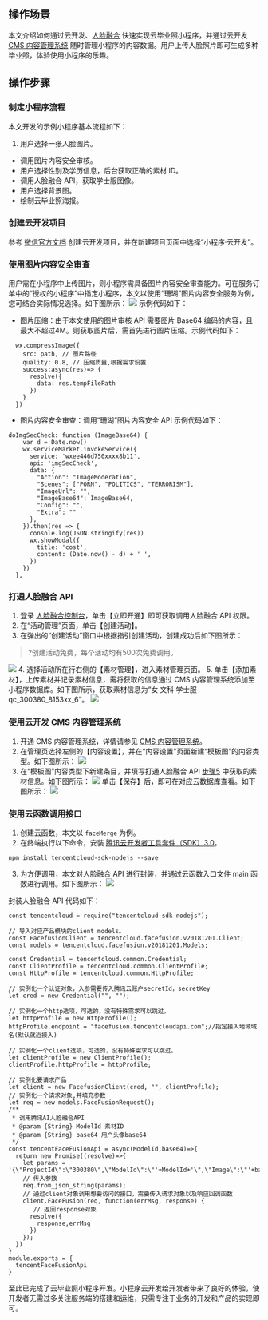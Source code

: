 ## 操作场景
本文介绍如何通过云开发、[人脸融合](https://cloud.tencent.com/document/product/670/14354) 快速实现云毕业照小程序，并通过云开发 [CMS 内容管理系统](https://cloud.tencent.com/document/product/1220/47065) 随时管理小程序的内容数据。用户上传人脸照片即可生成多种毕业照，体验使用小程序的乐趣。


## 操作步骤
### 制定小程序流程
本文开发的示例小程序基本流程如下：
1.  用户选择一张人脸图片。
- 调用图片内容安全审核。
- 用户选择性别及学历信息，后台获取正确的素材 ID。
- 调用人脸融合 API，获取学士服图像。
- 用户选择背景图。
- 绘制云毕业照海报。

### 创建云开发项目
参考 [微信官方文档](https://developers.weixin.qq.com/miniprogram/dev/wxcloud/basis/getting-started.html) 创建云开发项目，并在新建项目页面中选择“小程序·云开发”。

### 使用图片内容安全审查
用户需在小程序中上传图片，则小程序需具备图片内容安全审查能力。可在服务订单中的“授权的小程序”中指定小程序，本文以使用“珊瑚”图片内容安全服务为例，您可结合实际情况选择。如下图所示：
![](https://main.qcloudimg.com/raw/1831f7a081c80710c69591abee5af287.png)
示例代码如下：
- 图片压缩：由于本文使用的图片审核 API 需要图片 Base64 编码的内容，且最大不超过4M。则获取图片后，需首先进行图片压缩。示例代码如下：
```
  wx.compressImage({
    src: path, // 图片路径
    quality: 0.8, // 压缩质量,根据需求设置
    success:async(res)=> {
      resolve({
        data: res.tempFilePath
      })
    }
  })
```
- 图片内容安全审查：调用“珊瑚”图片内容安全 API 示例代码如下：
```
doImgSecCheck: function (ImageBase64) {
    var d = Date.now()
    wx.serviceMarket.invokeService({
      service: 'wxee446d750xxxx8b11',
      api: 'imgSecCheck',
      data: {
        "Action": "ImageModeration",
        "Scenes": ["PORN", "POLITICS", "TERRORISM"],
        "ImageUrl": "",
        "ImageBase64": ImageBase64,
        "Config": "",
        "Extra": ""
      },
    }).then(res => {
      console.log(JSON.stringify(res))
      wx.showModal({
        title: 'cost',
        content: (Date.now() - d) + ' ',
      })
    })
  },
```

### 打通人脸融合 API
1. 登录 [人脸融合控制台](https://console.cloud.tencent.com/facefusion)，单击【立即开通】即可获取调用人脸融合 API 权限。
2. 在“活动管理”页面，单击【创建活动】。
3. 在弹出的“创建活动”窗口中根据指引创建活动，创建成功后如下图所示：
>?创建活动免费，每个活动均有500次免费调用。
>
![](https://main.qcloudimg.com/raw/7bea19c536fb7877baded0036ebf75db.png)
4. 选择活动所在行右侧的【素材管理】，进入素材管理页面。
5. <span id="Step5"></span>单击【添加素材】，上传素材并记录素材信息，需将获取的信息通过 CMS 内容管理系统添加至小程序数据库。如下图所示，获取素材信息为“女 文科 学士服 qc_300380_8153xx_6”。
![](https://main.qcloudimg.com/raw/84a90e170d80b02994dd4a4cfba93c04.png)

### 使用云开发 CMS 内容管理系统
1. 开通 CMS 内容管理系统，详情请参见 [CMS 内容管理系统](https://cloud.tencent.com/document/product/1220/47065)。
2. 在管理页选择左侧的【内容设置】，并在“内容设置”页面新建“模板图”的内容类型。如下图所示：
![](https://main.qcloudimg.com/raw/164124223c688084b0fad7838a876050.png)
3. 在“模板图”内容类型下新建条目，并填写打通人脸融合 API [步骤5](#Step5) 中获取的素材信息。如下图所示： 
![](https://main.qcloudimg.com/raw/8cc767fb31d8e7d3f37ba67791aea3d1.png)
单击【保存】后，即可在对应云数据库查看。如下图所示：
![](https://main.qcloudimg.com/raw/9e0eaef825eba9bfe18b878ca460771e.png)

### 使用云函数调用接口
1. 创建云函数，本文以 `faceMerge` 为例。
2. 在终端执行以下命令，安装 [腾讯云开发者工具套件（SDK）3.0](https://github.com/TencentCloud/tencentcloud-sdk-nodejs)。
```
npm install tencentcloud-sdk-nodejs --save
```
3. 为方便调用，本文对人脸融合 API 进行封装，并通过云函数入口文件 main 函数进行调用。如下图所示：
![](https://main.qcloudimg.com/raw/80b413ec5f4188d4fbceacba794f8f2c.png)

封装人脸融合 API 代码如下：
```
const tencentcloud = require("tencentcloud-sdk-nodejs");

// 导入对应产品模块的client models。
const FacefusionClient = tencentcloud.facefusion.v20181201.Client;
const models = tencentcloud.facefusion.v20181201.Models;

const Credential = tencentcloud.common.Credential;
const ClientProfile = tencentcloud.common.ClientProfile;
const HttpProfile = tencentcloud.common.HttpProfile;

// 实例化一个认证对象，入参需要传入腾讯云账户secretId，secretKey
let cred = new Credential("", "");

// 实例化一个http选项，可选的，没有特殊需求可以跳过。
let httpProfile = new HttpProfile();
httpProfile.endpoint = "facefusion.tencentcloudapi.com";//指定接入地域域名(默认就近接入)

// 实例化一个client选项，可选的，没有特殊需求可以跳过。
let clientProfile = new ClientProfile();
clientProfile.httpProfile = httpProfile;

// 实例化要请求产品
let client = new FacefusionClient(cred, "", clientProfile);
// 实例化一个请求对象,并填充参数
let req = new models.FaceFusionRequest();
/**
 * 调用腾讯AI人脸融合API
 * @param {String} ModelId 素材ID
 * @param {String} base64 用户头像base64
 */
const tencentFaceFusionApi = async(ModelId,base64)=>{
  return new Promise((resolve)=>{
    let params = '{\"ProjectId\":\"300380\",\"ModelId\":\"'+ModelId+'\",\"Image\":\"'+base64+'\",\"RspImgType\":\"base64\"}'
    // 传入参数
    req.from_json_string(params);
    // 通过client对象调用想要访问的接口，需要传入请求对象以及响应回调函数
    client.FaceFusion(req, function(errMsg, response) {
       // 返回response对象
      resolve({
        response,errMsg
      })
    });
  })
}
module.exports = {
  tencentFaceFusionApi
}
```
至此已完成了云毕业照小程序开发。小程序云开发给开发者带来了良好的体验，使开发者无需过多关注服务端的搭建和运维，只需专注于业务的开发和产品的实现即可。
